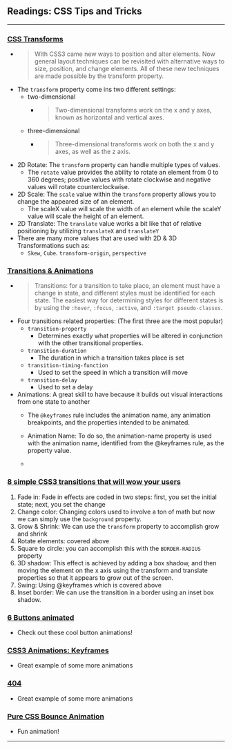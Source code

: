 ## Readings: CSS Tips and Tricks

***

### [CSS Transforms](https://learn.shayhowe.com/advanced-html-css/css-transforms/)

- > With CSS3 came new ways to position and alter elements. Now general layout techniques can be revisited with alternative ways to size, position, and change elements. All of these new techniques are made possible by the transform property.
- The `transform` property come ins two different settings:
  - two-dimensional
    - > Two-dimensional transforms work on the x and y axes, known as horizontal and vertical axes.
  - three-dimensional
    - > Three-dimensional transforms work on both the x and y axes, as well as the z axis.
- 2D Rotate: The `transform` property can handle multiple types of values.
  - The `rotate` value provides the ability to rotate an element from 0 to 360 degrees; positive values with rotate clockwise and negative values will rotate counterclockwise.
- 2D Scale: The `scale` value within the `transform` property allows you to change the appeared size of an element.
  - The scaleX value will scale the width of an element while the scaleY value will scale the height of an element.
- 2D Translate: The `translate` value works a bit like that of relative positioning by utilizing `translateX` and `translateY`
- There are many more values that are used with 2D & 3D Transformations such as:
  - `Skew`, `Cube`. `transform-origin`, `perspective`

### [Transitions & Animations](https://learn.shayhowe.com/advanced-html-css/transitions-animations/)

- > Transitions: for a transition to take place, an element must have a change in state, and different styles must be identified for each state. The easiest way for determining styles for different states is by using the `:hover`, `:focus`, `:active`, and `:target pseudo-classes`.
- Four transitions related properties: (The first three are the most popular)
  - `transition-property`
    - Determines exactly what properties will be altered in conjunction with the other transitional properties.
  - `transition-duration`
    - The duration in which a transition takes place is set
  - `transition-timing-function`
    - Used to set the speed in which a transition will move
  - `transition-delay`
    - Used to set a delay
- Animations: A great skill to have because it builds out visual interactions from one state to another
  - The `@keyframes` rule includes the animation name, any animation breakpoints, and the properties intended to be animated.
  - Animation Name: To do so, the animation-name property is used with the animation name, identified from the @keyframes rule, as the property value.

  -

### [8 simple CSS3 transitions that will wow your users](https://www.webdesignerdepot.com/2014/05/8-simple-css3-transitions-that-will-wow-your-users)

1. Fade in: Fade in effects are coded in two steps: first, you set the initial state; next, you set the change
2. Change color: Changing colors used to involve a ton of math but now we can simply use the `background` property.
3. Grow & Shrink: We can use the `transform` property to accomplish grow and shrink
4. Rotate elements: covered above
5. Square to circle: you can accomplish this with the `BORDER-RADIUS` property
6. 3D shadow: This effect is achieved by adding a box shadow, and then moving the element on the x axis using the transform and translate properties so that it appears to grow out of the screen.
7. Swing: Using @keyframes which is covered above
8. Inset border: We can use the transition in a border using an inset box shadow.

### [6 Buttons animated](https://codepen.io/retyui/pen/ByoaXV)

- Check out these cool button animations!

### [CSS3 Animations: Keyframes](https://codepen.io/akshaychauhan/pen/oAfae)

- Great example of some more animations

### [404](https://codepen.io/kieranfivestars/pen/MYdQxX)

- Great example of some more animations

### [Pure CSS Bounce Animation](https://codepen.io/dp_lewis/pen/gCfBv)

- Fun animation!

***
